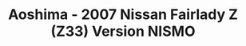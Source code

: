 ---
layout: product
title: "Aoshima - 2007 Nissan Fairlady Z (Z33) Version NISMO"
price: "TBA" 
desc: "N/A"
img_path: "/assets/img/AO55229.jpg"
brand: "N/A"
available: false
special_offer: false
new: false
soon: false
cat: "010000"
subcat: "013700"
subsubcat: "0N/A"
sifra: "AO55229"
---